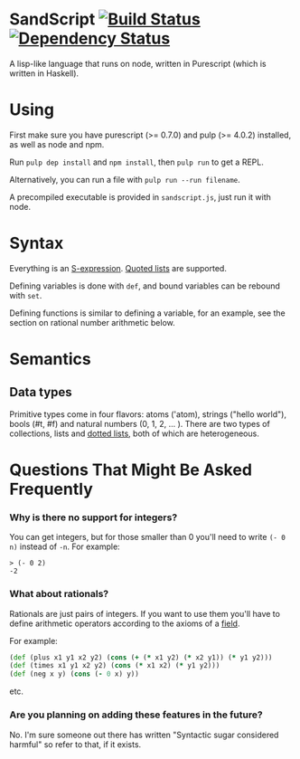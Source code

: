 # SandScript [![Build Status](https://travis-ci.org/Thimoteus/SandScript.svg?branch=master)](https://travis-ci.org/Thimoteus/SandScript) [![Dependency Status](https://gemnasium.com/Thimoteus/SandScript.svg)](https://gemnasium.com/Thimoteus/SandScript)

A lisp-like language that runs on node, written in Purescript (which is written in Haskell).

# Using

First make sure you have purescript (>= 0.7.0) and pulp (>= 4.0.2) installed, as well as node and npm.

Run `pulp dep install` and `npm install`, then `pulp run` to get a REPL.

Alternatively, you can run a file with `pulp run --run filename`.

A precompiled executable is provided in `sandscript.js`, just run it with node.

# Syntax

Everything is an [S-expression](https://en.wikipedia.org/wiki/S-expression). [Quoted lists](http://stackoverflow.com/questions/134887/when-to-use-quote-in-lisp) are supported.

Defining variables is done with `def`, and bound variables can be rebound with `set`.

Defining functions is similar to defining a variable, for an example, see the section on rational number arithmetic below.

# Semantics

## Data types

Primitive types come in four flavors: atoms ('atom), strings ("hello world"), bools (#t, #f) and natural numbers (0, 1, 2, ... ). There are two types of collections, lists and [dotted lists](http://stackoverflow.com/questions/8358783/what-was-a-reason-to-introduce-dotted-pair-in-lisp), both of which are heterogeneous.

# Questions That Might Be Asked Frequently

### Why is there no support for integers?

You can get integers, but for those smaller than 0 you'll need to write `(- 0 n)` instead of `-n`. For example:
```
> (- 0 2)
-2
```

### What about rationals?

Rationals are just pairs of integers. If you want to use them you'll have to define arithmetic operators according to the axioms of a [field](https://en.wikipedia.org/wiki/Field_%28mathematics%29#First_example:_rational_numbers). 

For example:

```clojure
(def (plus x1 y1 x2 y2) (cons (+ (* x1 y2) (* x2 y1)) (* y1 y2)))
(def (times x1 y1 x2 y2) (cons (* x1 x2) (* y1 y2)))
(def (neg x y) (cons (- 0 x) y))
```

etc.

### Are you planning on adding these features in the future?

No. I'm sure someone out there has written "Syntactic sugar considered harmful" so refer to that, if it exists.
